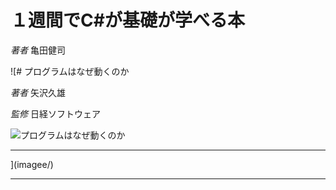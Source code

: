 # １週間でC#が基礎が学べる本

_著者_ 亀田健司

![# プログラムはなぜ動くのか

_著者_ 矢沢久雄

_監修_ 日経ソフトウェア

![プログラムはなぜ動くのか](imagee/)

---
](imagee/)

---
